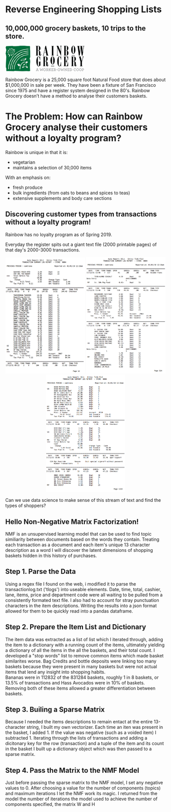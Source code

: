 # Reverse Engineering Shopping Lists 
## 10,000,000 grocery baskets, 10 trips to the store.
 

<img src = "./img/rgci/RGCI_logo_final_small.png" width="250" />

Rainbow Grocery is a 25,000 square foot Natural Food store that does about $1,000,000 in sale per week.
They have been a fixture of San Francisco since 1975 and have a register system designed in the 80's.
Rainbow Grocery doesn’t have a method to analyse their customers baskets.

# The Problem: How can Rainbow Grocery analyse their customers without a loyalty program?

Rainbow is unique in that it is: 
* vegetarian 
* maintains a selection of 30,000 items

With an emphasis on:
* fresh produce
* bulk ingredients (from oats to beans and spices to teas)
* extensive supplements and body care sections

## Discovering customer types from transactions without a loyalty program!
Rainbow has no loyalty program as of Spring 2019.

Everyday the register spits out a giant text file (2000 printable pages) of that day's 2000-3000 transactions.
<p align="middle">
<img src = "./img/rgci/TLOG1.png" width="250" />
<img src = "./img/rgci/TLOG2.png" width="250" />
<img src = "./img/rgci/TLOG3.png" width="250" />
</p>

Can we use data science to make sense of this stream of text and find the types of shoppers?

## Hello Non-Negative Matrix Factorization!

NMF is an unsupervised learning model that can be used to find topic similiarity between documents based on the words they contain. Treating each transaction as a document and each item's unique 13 character description as a word I will discover the latent dimensions of shopping baskets hidden in this history of purchases.

## Step 1. Parse the Data

Using a regex file I found on the web, i modified it to parse the transactionlog.txt ('tlogs') into useable elements. Date, time, total, cashier, lane, items, price and department code were all waiting to be pulled from a consistently formated text file.  I also had to account for stray punctuation characters in the item descriptions.
Writing the results into a json format allowed for them to be quickly read into a pandas dataframe.

## Step 2. Prepare the Item List and Dictionary

The item data was extracted as a list of list which I iterated through, adding the item to a dictionary with a running count of the items, ultimately yielding a dictionary of all the items in the all the baskets, and their total count.  I developed a "stop words" list to remove common items which made basket similarites worse. Bag Credits and bottle deposits were linking too many baskets because they were present in many baskets but were not actual items that lend any insight into shopping habits.  
Bananas were in 112832 of the 831284 baskets, roughly 1 in 8 baskets, or 13.5% of transactions and Hass Avocados were in 10% of baskets.
Removing both of these items allowed a greater differentiation between baskets.

## Step 3. Builing a Sparse Matrix

Because I needed the items descriptions to remain entact at the entire 13-character string, I built my own vectorizer. Each time an iten was present in the basket, I added 1. If the value was negative (such as a voided item) I subtracted 1. Iterating through the lists of transactions and adding a dicitonary key for the row (transaction) and a tuple of the item and its count in the basket I built up a dictionary object which was then passed to a sparse matrix.

## Step 4. Pass the Matrix to the NMF Model

Just before passing the sparse matrix to the NMF model, I set any negative values to 0. After choosing a value for the number of components (topics) and maximum iterations I let the NMF work its magic.  I returned from the model the number of iterations the model used to achieve the number of components specified, the matrix W and H


